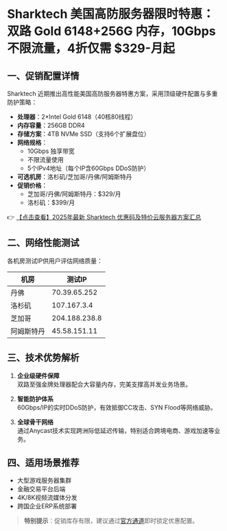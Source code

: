 # Sharktech 美国高防服务器限时特惠：双路 Gold 6148+256G 内存，10Gbps 不限流量，4折仅需 $329-月起

## 一、促销配置详情

Sharktech 近期推出高性能美国高防服务器特惠方案，采用顶级硬件配置与多重防护策略：

- **处理器**：2×Intel Gold 6148（40核80线程）
- **内存容量**：256GB DDR4
- **存储方案**：4TB NVMe SSD（支持6个扩展盘位）
- **网络规格**：
  - 10Gbps 独享带宽
  - 不限流量使用
  - 5个IPv4地址（每个IP含60Gbps DDoS防护）
- **可选机房**：洛杉矶/芝加哥/丹佛/阿姆斯特丹
- **促销价格**：
  - 芝加哥/丹佛/阿姆斯特丹：$329/月
  - 洛杉矶：$399/月

👉 [【点击查看】2025年最新 Sharktech 优惠码及特价云服务器方案汇总](https://bit.ly/Sharktech)

## 二、网络性能测试

各机房测试IP供用户评估网络质量：

| 机房       | 测试IP       |
|------------|-------------|
| 丹佛       | 70.39.65.252 |
| 洛杉矶     | 107.167.3.4 |
| 芝加哥     | 204.188.238.8 |
| 阿姆斯特丹 | 45.58.151.11 |

## 三、技术优势解析

1. **企业级硬件保障**  
   双路至强金牌处理器配合大容量内存，完美支撑高并发业务场景。

2. **智能防护体系**  
   60Gbps/IP的实时DDoS防护，有效抵御CC攻击、SYN Flood等网络威胁。

3. **全球骨干网络**  
   通过Anycast技术实现跨洲际低延迟传输，特别适合跨境电商、游戏加速等业务。

## 四、适用场景推荐

- 大型游戏服务器集群
- 金融交易平台后端
- 4K/8K视频流媒体分发
- 跨国企业ERP系统部署

> **特别提示**：促销库存有限，建议通过[官方通道](https://bit.ly/Sharktech)即时锁定优惠配置。